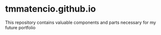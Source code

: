 # tmmatencio.github.io
This repository contains valuable components and parts necessary for my future portfolio
